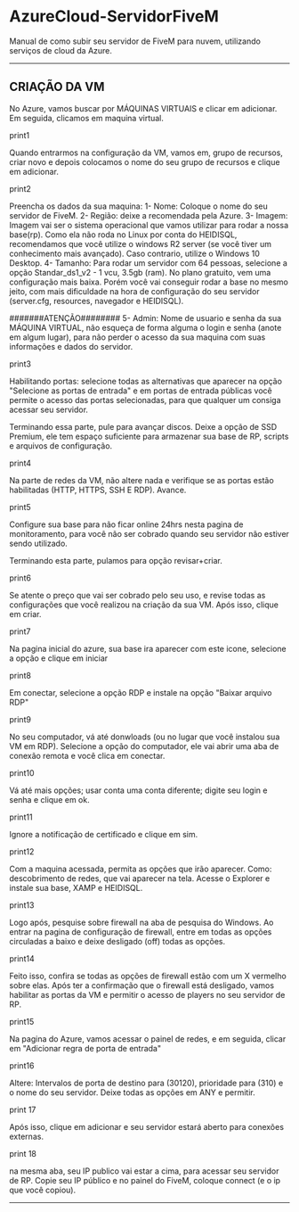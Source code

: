 # AzureCloud-ServidorFiveM
Manual de como subir seu servidor de FiveM para nuvem, utilizando serviços de cloud da Azure.

---------------------------------------------------------------
CRIAÇÃO DA VM
----------------------------------------------------------------

No Azure, vamos buscar por MÁQUINAS VIRTUAIS e clicar em adicionar. Em seguida, clicamos em maquina virtual.

print1

Quando entrarmos na configuração da VM, vamos em, grupo de recursos, criar novo e depois colocamos o nome do seu grupo de recursos e clique em adicionar.

print2

Preencha os dados da sua maquina: 
1- Nome: Coloque o nome do seu servidor de FiveM.
2- Região: deixe a recomendada pela Azure.
3- Imagem: Imagem vai ser o sistema operacional que vamos utilizar para rodar a nossa base(rp). Como ela não roda no Linux por conta do HEIDISQL, recomendamos que você utilize o windows R2 server (se você tiver um conhecimento mais avançado). Caso contrario, utilize o Windows 10 Desktop.
4- Tamanho: Para rodar um servidor com 64 pessoas, selecione a opção Standar_ds1_v2 - 1 vcu, 3.5gb (ram). No plano gratuito, vem uma configuração mais baixa. Porém você vai conseguir rodar a base no mesmo jeito, com mais dificuldade na hora de configuração do seu servidor (server.cfg, resources, navegador e HEIDISQL).

#######ATENÇÃO########
5- Admin: Nome de usuario e senha da sua MÁQUINA VIRTUAL, não esqueça de forma alguma o login e senha (anote em algum lugar), para não perder o acesso da sua maquina com suas informações e dados do servidor.

print3

Habilitando portas: selecione todas as alternativas que aparecer na opção "Selecione as portas de entrada" e em portas de entrada públicas você permite o acesso das portas selecionadas, para que qualquer um consiga acessar seu servidor. 

Terminando essa parte, pule para avançar discos. Deixe a opção de SSD Premium, ele tem espaço suficiente para armazenar sua base de RP, scripts e arquivos de configuração.

print4

Na parte de redes da VM, não altere nada e verifique se as portas estão habilitadas (HTTP, HTTPS, SSH E RDP).
Avance.

print5

Configure sua base para não ficar online 24hrs nesta pagina de monitoramento, para você não ser cobrado quando seu servidor não estiver sendo utilizado.

Terminando esta parte, pulamos para opção revisar+criar.

print6

Se atente o preço que vai ser cobrado pelo seu uso, e revise todas as configurações que você realizou na criação da sua VM. Após isso, clique em criar.

print7

Na pagina inicial do azure, sua base ira aparecer com este icone, selecione a opção e clique em iniciar

print8

Em conectar, selecione a opção RDP e instale na opção "Baixar arquivo RDP"

print9

No seu computador, vá até donwloads (ou no lugar que você instalou sua VM em RDP). Selecione a opção do computador, ele vai abrir uma aba de conexão remota e você clica em conectar.

print10

Vá até mais opções; usar conta uma conta diferente; digite seu login e senha e clique em ok.

print11

Ignore a notificação de certificado e clique em sim.

print12

Com a maquina acessada, permita as opções que irão aparecer. Como: descobrimento de redes, que vai aparecer na tela. Acesse o Explorer e instale sua base, XAMP e HEIDISQL.

print13

Logo após, pesquise sobre firewall na aba de pesquisa do Windows. Ao entrar na pagina de configuração de firewall, entre em todas as opções circuladas a baixo e deixe desligado (off) todas as opções.

print14

Feito isso, confira se todas as opções de firewall estão com um X vermelho sobre elas. Após ter a confirmação que o firewall está desligado, vamos habilitar as portas da VM e permitir o acesso de players no seu servidor de RP.

print15

Na pagina do Azure, vamos acessar o painel de redes, e em seguida, clicar em "Adicionar regra de porta de entrada"

print16

Altere: Intervalos de porta de destino para (30120), prioridade para (310) e o nome do seu servidor. Deixe todas as opções em ANY e permitir.

print 17

Após isso, clique em adicionar e seu servidor estará aberto para conexões externas.

print 18

na mesma aba, seu IP publico vai estar a cima, para acessar seu servidor de RP. Copie seu IP público e no painel do FiveM, coloque connect (e o ip que você copiou).






-------------------------------------------------------------


